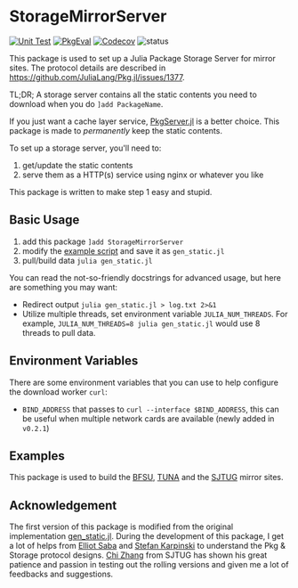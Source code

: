 # StorageMirrorServer

[![Unit Test][action-img]][action-url]
[![PkgEval][pkgeval-img]][pkgeval-url]
[![Codecov][codecov-img]][codecov-url]
![status][pkg-status]

This package is used to set up a Julia Package Storage Server for mirror sites. The protocol details are
described in https://github.com/JuliaLang/Pkg.jl/issues/1377.

TL;DR; A storage server contains all the static contents you need to download when you do `]add PackageName`.

If you just want a cache layer service, [PkgServer.jl](https://github.com/JuliaPackaging/PkgServer.jl) is a
better choice. This package is made to _permanently_ keep the static contents.

To set up a storage server, you'll need to:

1. get/update the static contents
2. serve them as a HTTP(s) service using nginx or whatever you like

This package is written to make step 1 easy and stupid.

## Basic Usage

1. add this package `]add StorageMirrorServer`
2. modify the [example script](examples/gen_static_full.example.jl) and save it as `gen_static.jl`
3. pull/build data `julia gen_static.jl`

You can read the not-so-friendly docstrings for advanced usage, but here are something you may want:

* Redirect output `julia gen_static.jl > log.txt 2>&1`
* Utilize multiple threads, set environment variable `JULIA_NUM_THREADS`. For example,
  `JULIA_NUM_THREADS=8 julia gen_static.jl` would use 8 threads to pull data.

## Environment Variables

There are some environment variables that you can use to help configure the download worker `curl`:

* `BIND_ADDRESS` that passes to `curl --interface $BIND_ADDRESS`, this can be useful when multiple
  network cards are available (newly added in `v0.2.1`)

## Examples

This package is used to build the [BFSU], [TUNA] and the [SJTUG] mirror sites.

## Acknowledgement

The first version of this package is modified from the original implementation [gen_static.jl]. During the development of this package, I get a lot of helps from [Elliot Saba](https://github.com/staticfloat) and [Stefan Karpinski](https://github.com/StefanKarpinski) to understand the Pkg & Storage protocol designs. 
[Chi Zhang](https://github.com/skyzh) from SJTUG has shown his great patience and passion in testing out the rolling versions and given me a lot of feedbacks and suggestions.

<!-- badges -->

[action-img]: https://github.com/johnnychen94/StorageMirrorServer.jl/workflows/Unit%20test/badge.svg
[action-url]: https://github.com/johnnychen94/StorageMirrorServer.jl/actions

[pkgeval-img]: https://juliaci.github.io/NanosoldierReports/pkgeval_badges/S/StorageMirrorServer.svg
[pkgeval-url]: https://juliaci.github.io/NanosoldierReports/pkgeval_badges/report.html

[codecov-img]: https://codecov.io/gh/johnnychen94/StorageMirrorServer.jl/branch/master/graph/badge.svg
[codecov-url]: https://codecov.io/gh/johnnychen94/StorageMirrorServer.jl

[pkg-status]: https://img.shields.io/badge/status-experimental-red

<!-- URLS -->

[BFSU]: https://mirrors.bfsu.edu.cn/help/julia/
[TUNA]: https://mirrors.tuna.tsinghua.edu.cn/help/julia/
[SJTUG]: https://mirrors.sjtug.sjtu.edu.cn/julia/
[gen_static.jl]: https://github.com/JuliaPackaging/PkgServer.jl/blob/2614c7d4d7fd8d422d0a82ffe5083a834be56bf8/bin/gen_static.jl
